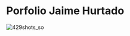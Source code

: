 # Porfolio Jaime Hurtado
![429shots_so](https://github.com/jaimehu20/Porfolio-Jaime/assets/156006941/040870d6-affa-4679-b56c-8bc95d92ba76)
